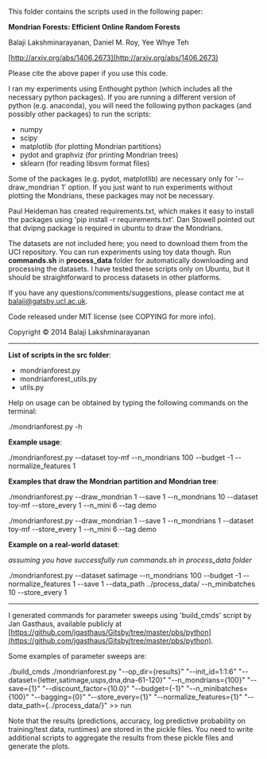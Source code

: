 This folder contains the scripts used in the following paper:

**Mondrian Forests: Efficient Online Random Forests**

Balaji Lakshminarayanan, Daniel M. Roy, Yee Whye Teh

[http://arxiv.org/abs/1406.2673](http://arxiv.org/abs/1406.2673)

Please cite the above paper if you use this code.


I ran my experiments using Enthought python (which includes all the necessary python packages).
If you are running a different version of python (e.g. anaconda), you will need the following python packages 
(and possibly other packages) to run the scripts:

* numpy
* scipy
* matplotlib (for plotting Mondrian partitions)
* pydot and graphviz (for printing Mondrian trees)
* sklearn (for reading libsvm format files)

Some of the packages (e.g. pydot, matplotlib) are necessary only for '--draw_mondrian 1' option. If you just want to run experiments
without plotting the Mondrians, these packages may not be necessary.

Paul Heideman has created requirements.txt, which makes it easy to install the packages using 'pip install -r requirements.txt'.
Dan Stowell pointed out that dvipng package is required in ubuntu to draw the Mondrians.


The datasets are not included here; you need to download them from the UCI repository. You can run 
experiments using toy data though. Run **commands.sh** in **process_data** folder for automatically 
downloading and processing the datasets. I have tested these scripts only on Ubuntu, but it should be straightforward to process datasets in other platforms.

If you have any questions/comments/suggestions, please contact me at 
[balaji@gatsby.ucl.ac.uk](mailto:balaji@gatsby.ucl.ac.uk).

Code released under MIT license (see COPYING for more info).

Copyright &copy; 2014 Balaji Lakshminarayanan

----------------------------------------------------------------------------

**List of scripts in the src folder**:

- mondrianforest.py
- mondrianforest_utils.py
- utils.py

Help on usage can be obtained by typing the following commands on the terminal:

./mondrianforest.py -h

**Example usage**:

./mondrianforest.py --dataset toy-mf --n_mondrians 100 --budget -1 --normalize_features 1

**Examples that draw the Mondrian partition and Mondrian tree**:

./mondrianforest.py --draw_mondrian 1 --save 1 --n_mondrians 10 --dataset toy-mf --store_every 1 --n_mini 6 --tag demo

./mondrianforest.py --draw_mondrian 1 --save 1 --n_mondrians 1 --dataset toy-mf --store_every 1 --n_mini 6 --tag demo

**Example on a real-world dataset**:

*assuming you have successfully run commands.sh in process_data folder*

./mondrianforest.py --dataset satimage --n_mondrians 100 --budget -1 --normalize_features 1 --save 1 --data_path ../process_data/ --n_minibatches 10 --store_every 1

----------------------------------------------------------------------------

I generated commands for parameter sweeps using 'build_cmds' script by Jan Gasthaus, available publicly at [https://github.com/jgasthaus/Gitsby/tree/master/pbs/python](https://github.com/jgasthaus/Gitsby/tree/master/pbs/python).

Some examples of parameter sweeps are:

./build_cmds ./mondrianforest.py "--op_dir={results}" "--init_id=1:1:6" "--dataset={letter,satimage,usps,dna,dna-61-120}" "--n_mondrians={100}" "--save={1}"  "--discount_factor={10.0}" "--budget={-1}" "--n_minibatches={100}" "--bagging={0}" "--store_every={1}" "--normalize_features={1}" "--data_path={../process_data/}" >> run

Note that the results (predictions, accuracy, log predictive probability on training/test data, runtimes) are stored in the pickle files. 
You need to write additional scripts to aggregate the results from these pickle files and generate the plots.
